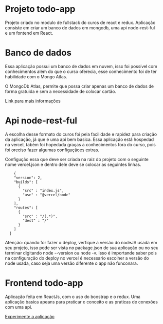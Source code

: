 # Projeto todo-app

Projeto criado no modulo de fullstack do curos de react e redux.
Aplicação consiste em criar um banco de dados em mongodb, uma api node-rest-ful e um fontend em React. 

# Banco de dados

Essa aplicação possui um banco de dados em nuvem, isso foi possível com conhecimentos além do que o curso oferecia, esse conhecimento foi de ter habilidade com o Mongo Atlas.

O MongoDb Atlas, permite que possa criar apenas um banco de dados de forma gratuida e sem a necessidade de
colocar cartão. 

<a href="https://cloud.mongodb.com/">Link para mais informações<a/>

# Api node-rest-ful

A escolha desse formato do curos foi pela facilidade e rapidez para criação da aplicação, já que é uma api bem basica.
Essa aplicação está hospedad na vercel, tabém foi hopedada graças a conhecimentos fora do curso, pois foi oreciso fazer
algumas configuçãoes extras.

Configução essa que deve ser criada na raiz do projeto com o seguinte nome vercel.json e dentro dele deve se colocar as seguintes linhas.

        {
        "version": 2,
        "builds": [
          {
            "src" : "index.js",
            "use" : "@vercel/node"
          }
        ],
        "routes": [
          {
            "src" : "/(.*)",
            "dest" : "/"
          }
        ]
      }
      

Atenção: quando for fazer o deploy, verfique a versão do nodeJS usada em seu projeto, isso pode ser vista no package.json de sua aplicação ou
no seu terminar digitando node --version ou node -v.
Isso é importande saber pois na configuração do deploy no vercel é necessario escolher a versão do node usada, caso seja uma versão diferente 
o app não funconara.

# Frontend todo-app

Aplicação feita em ReactJs, com o uso do boostrap e o redux.
Uma aplicação basica apeans para praticar o conceito e as praticas de conexões com uma api.

<a href="https://todo-app-frontend-react.vercel.app/#/todos">Experimente a aplicação</a>
